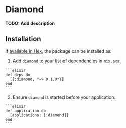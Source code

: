 # Diamond

**TODO: Add description**

## Installation

If [available in Hex](https://hex.pm/docs/publish), the package can be installed as:

  1. Add `diamond` to your list of dependencies in `mix.exs`:

    ```elixir
    def deps do
      [{:diamond, "~> 0.1.0"}]
    end
    ```

  2. Ensure `diamond` is started before your application:

    ```elixir
    def application do
      [applications: [:diamond]]
    end
    ```

